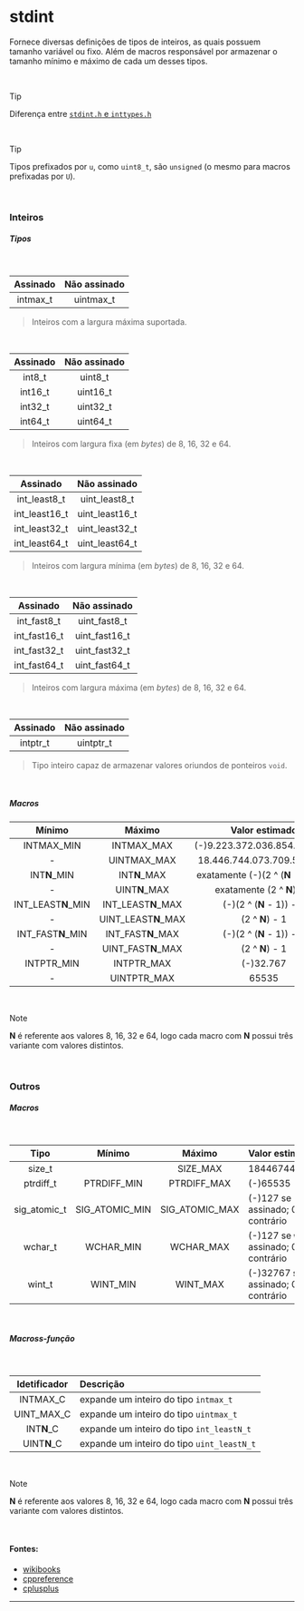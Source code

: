 # stdint
Fornece diversas definições de tipos de inteiros, as quais possuem tamanho variável ou fixo. Além de macros responsável por armazenar o tamanho mínimo e máximo de cada um desses tipos.

<br>

> [!TIP]
> Diferença entre [`stdint.h` e `inttypes.h`](https://stackoverflow.com/questions/7597025/difference-between-stdint-h-and-inttypes-h "Stackoverflow")

<br>

> [!TIP]
> Tipos prefixados por `u`, como `uint8_t`, são `unsigned` (o mesmo para macros prefixadas por `U`).

<br>

### Inteiros

##### Tipos

<br>

| Assinado  | Não assinado |
| :-:       | :-:          |
| intmax\_t | uintmax\_t   |

> Inteiros com a largura máxima suportada.

<br>


| Assinado | Não assinado |
| :-:      | :-:          |
| int8\_t  | uint8\_t     |
| int16\_t | uint16\_t    |
| int32\_t | uint32\_t    |
| int64\_t | uint64\_t    |

> Inteiros com largura fixa (em *bytes*) de 8, 16, 32 e 64.

<br>

| Assinado        | Não assinado     |
| :-:             | :-:              |
| int\_least8\_t  | uint\_least8\_t  |
| int\_least16\_t | uint\_least16\_t |
| int\_least32\_t | uint\_least32\_t |
| int\_least64\_t | uint\_least64\_t |

> Inteiros com largura mínima (em *bytes*) de 8, 16, 32 e 64.

<br>

| Assinado        | Não assinado     |
| :-:             | :-:              |
| int\_fast8\_t   | uint\_fast8\_t   |
| int\_fast16\_t  | uint\_fast16\_t  |
| int\_fast32\_t  | uint\_fast32\_t  |
| int\_fast64\_t  | uint\_fast64\_t  |

> Inteiros com largura máxima (em *bytes*) de 8, 16, 32 e 64.

<br>

| Assinado  | Não assinado |
| :-:       | :-:          |
| intptr\_t | uintptr\_t   |

> Tipo inteiro capaz de armazenar valores oriundos de ponteiros `void`.

<br>

##### Macros

| Mínimo                | Máximo                | Valor **estimado**                  |
| :-:                   | :-:                   | :-:                                 |
| INTMAX\_MIN           | INTMAX\_MAX           | (-)9.223.372.036.854.775.807        |
| -                     | UINTMAX\_MAX          | 18.446.744.073.709.551.615          |
| INT**N**\_MIN         | INT**N**\_MAX         | exatamente (-)(2 ^ (**N** - 1)) - 1 |
| -                     | UINT**N**\_MAX        | exatamente (2 ^ **N**) - 1          |
| INT\_LEAST**N**\_MIN  | INT\_LEAST**N**\_MAX  | (-)(2 ^ (**N** - 1)) - 1            |
| -                     | UINT\_LEAST**N**\_MAX | (2 ^ **N**) - 1                     |
| INT\_FAST**N**\_MIN   | INT\_FAST**N**\_MAX   | (-)(2 ^ (**N** - 1)) - 1            |
| -                     | UINT\_FAST**N**\_MAX  | (2 ^ **N**) - 1                     |
| INTPTR\_MIN           | INTPTR\_MAX           | (-)32.767                           |
| -                     | UINTPTR\_MAX          | 65535                               |

<br>

> [!NOTE]
> **N** é referente aos valores 8, 16, 32 e 64, logo cada macro com **N** possui três variante com valores distintos.

<br>

### Outros

##### Macros

<br>

| Tipo           | Mínimo           | Máximo           | Valor **estimado**   |
| :-:            | :-:              | :-:              | :--                  |
| size\_t        |                  | SIZE\_MAX        | 18446744073709551615 |
| ptrdiff\_t     | PTRDIFF\_MIN     | PTRDIFF\_MAX     | (-)65535             |
| sig\_atomic\_t | SIG\_ATOMIC\_MIN | SIG\_ATOMIC\_MAX | (-)127 se `sig_atomic_t` for assinado; 0, 255 caso contrário |
| wchar\_t       | WCHAR\_MIN       | WCHAR\_MAX       | (-)127 se `wchar_t` for assinado; 0, 255 caso contrário      |
| wint\_t        | WINT\_MIN        | WINT\_MAX        | (-)32767 se `wint_t` for assinado; 0, 65535 caso contrário   |

<br>

##### Macross-função

<br>

| Idetificador | Descrição |
| :-:          | :--       |
| INTMAX\_C    | expande um inteiro do tipo `intmax_t`      |
| UINT\_MAX\_C | expande um inteiro do tipo `uintmax_t`     |
| INT**N**\_C  | expande um inteiro do tipo `int_leastN_t`  |
| UINT**N**\_C | expande um inteiro do tipo `uint_leastN_t` |

<br>

> [!NOTE]
> **N** é referente aos valores 8, 16, 32 e 64, logo cada macro com **N** possui três variante com valores distintos.

<br>

#### Fontes:
* [wikibooks](https://en.wikibooks.org/wiki/c_programming/stdint.h)
* [cppreference](https://en.cppreference.com/w/cpp/types/integer)
* [cplusplus](https://cplusplus.com/reference/cstdint/)

<hr>
